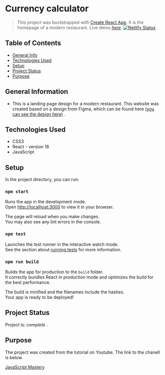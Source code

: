 # Currency calculator
> This project was bootstrapped with [Create React App](https://github.com/facebook/create-react-app).
> It is the homepage of a modern restaurant.
> Live demo [_here_](https://strong-lily-81a7a1.netlify.app/). [![Netlify Status](https://api.netlify.com/api/v1/badges/4fdde8f4-6e3c-44fb-8737-06f069d56921/deploy-status)](https://app.netlify.com/sites/strong-lily-81a7a1/deploys)

## Table of Contents
* [General Info](#general-information)
* [Technologies Used](#technologies-used)
* [Setup](#setup)
* [Project Status](#project-status)
* [Purpose](#purpose)


## General Information
- This is a landing page design for a modern restaurant. This website was created based on a design from Figma, which can be found here [(you can see the design here)](https://www.figma.com/file/yvClSI9AZBRX8UaaGEByF3/Modern-UI%2FUX%3A-Gericht?type=design&node-id=53-2) .


## Technologies Used
- CSS3
- React - version 18
- JavaScript


## Setup
In the project directory, you can run:

### `npm start`

Runs the app in the development mode.\
Open [http://localhost:3000](http://localhost:3000) to view it in your browser.

The page will reload when you make changes.\
You may also see any lint errors in the console.

### `npm test`

Launches the test runner in the interactive watch mode.\
See the section about [running tests](https://facebook.github.io/create-react-app/docs/running-tests) for more information.

### `npm run build`

Builds the app for production to the `build` folder.\
It correctly bundles React in production mode and optimizes the build for the best performance.

The build is minified and the filenames include the hashes.\
Your app is ready to be deployed!


## Project Status
Project is:  _complete_ .


## Purpose

The project was created from the tutorial on Youtube. The link to the chanell is below. 
  
[JavaScript Mastery](https://www.youtube.com/@javascriptmastery)

